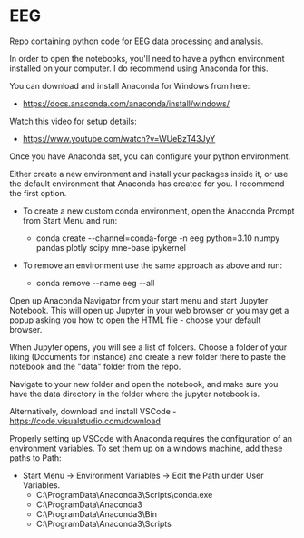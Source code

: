 # EEG
Repo containing python code for EEG data processing and analysis.

In order to open the notebooks, you'll need to have a python environment installed on your computer. I do recommend using Anaconda for this.

You can download and install Anaconda for Windows from here: 
- https://docs.anaconda.com/anaconda/install/windows/ 

Watch this video for setup details: 
- https://www.youtube.com/watch?v=WUeBzT43JyY 

Once you have Anaconda set, you can configure your python environment.

Either create a new environment and install your packages inside it, or use the default environment that Anaconda has created for you. I recommend the first option.

- To create a new custom conda environment, open the Anaconda Prompt from Start Menu and run: 
  - conda create --channel=conda-forge -n eeg python=3.10 numpy pandas plotly scipy mne-base ipykernel

- To remove an environment use the same approach as above and run: 
  - conda remove --name eeg --all

Open up Anaconda Navigator from your start menu and start Jupyter Notebook.
This will open up Jupyter in your web browser or you may get a popup asking you how to open the HTML file - choose your default browser.

When Jupyter opens, you will see a list of folders. Choose a folder of your liking (Documents for instance) and create a new folder there to paste the notebook and the "data" folder from the repo.

Navigate to your new folder and open the notebook, and make sure you have the data directory in the folder where the jupyter notebook is.

Alternatively, download and install VSCode - https://code.visualstudio.com/download

Properly setting up VSCode with Anaconda requires the configuration of an environment variables. To set them up on a windows machine, add these paths to Path:
- Start Menu -> Environment Variables -> Edit the Path under User Variables.
  - C:\ProgramData\Anaconda3\Scripts\conda.exe
  - C:\ProgramData\Anaconda3
  - C:\ProgramData\Anaconda3\Bin
  - C:\ProgramData\Anaconda3\Scripts
